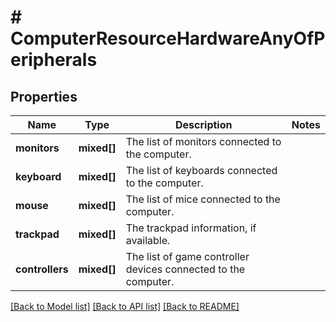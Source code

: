 # # ComputerResourceHardwareAnyOfPeripherals

## Properties

Name | Type | Description | Notes
------------ | ------------- | ------------- | -------------
**monitors** | **mixed[]** | The list of monitors connected to the computer. |
**keyboard** | **mixed[]** | The list of keyboards connected to the computer. |
**mouse** | **mixed[]** | The list of mice connected to the computer. |
**trackpad** | **mixed[]** | The trackpad information, if available. |
**controllers** | **mixed[]** | The list of game controller devices connected to the computer. |

[[Back to Model list]](../../README.md#models) [[Back to API list]](../../README.md#endpoints) [[Back to README]](../../README.md)
